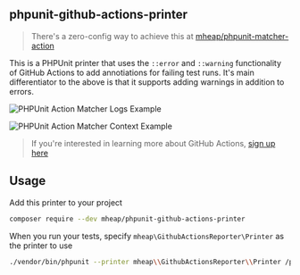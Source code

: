 ## phpunit-github-actions-printer

> There's a zero-config way to achieve this at [mheap/phpunit-matcher-action](https://github.com/mheap/phpunit-matcher-action)

This is a PHPUnit printer that uses the `::error` and `::warning` functionality of GitHub Actions to add annotiations for failing test runs. It's main differentiator to the above is that it supports adding warnings in addition to errors.

![PHPUnit Action Matcher Logs Example](https://github.com/mheap/phpunit-github-actions-printer/blob/master/phpunit-printer-logs.png?raw=true)

![PHPUnit Action Matcher Context Example](https://github.com/mheap/phpunit-github-actions-printer/blob/master/phpunit-printer-context.png?raw=true)

> If you're interested in learning more about GitHub Actions, [sign up here](https://michaelheap.com/building-github-actions/)

## Usage

Add this printer to your project

```bash
composer require --dev mheap/phpunit-github-actions-printer
```

When you run your tests, specify `mheap\GithubActionsReporter\Printer` as the printer to use

```bash
./vendor/bin/phpunit --printer mheap\\GithubActionsReporter\\Printer /path/to/tests
```
